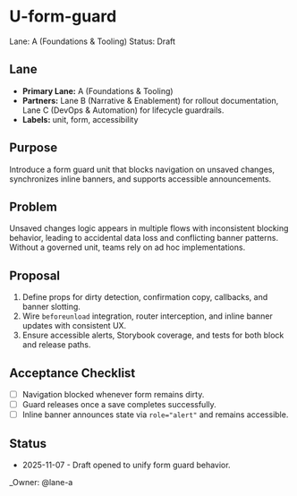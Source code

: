 # U-form-guard

Lane: A (Foundations & Tooling)
Status: Draft

## Lane

- **Primary Lane:** A (Foundations & Tooling)
- **Partners:** Lane B (Narrative & Enablement) for rollout documentation, Lane C (DevOps & Automation) for lifecycle guardrails.
- **Labels:** unit, form, accessibility

## Purpose

Introduce a form guard unit that blocks navigation on unsaved changes, synchronizes inline banners, and supports accessible announcements.

## Problem

Unsaved changes logic appears in multiple flows with inconsistent blocking behavior, leading to accidental data loss and conflicting banner patterns. Without a governed unit, teams rely on ad hoc implementations.

## Proposal

1. Define props for dirty detection, confirmation copy, callbacks, and banner slotting.
2. Wire `beforeunload` integration, router interception, and inline banner updates with consistent UX.
3. Ensure accessible alerts, Storybook coverage, and tests for both block and release paths.

## Acceptance Checklist

- [ ] Navigation blocked whenever form remains dirty.
- [ ] Guard releases once a save completes successfully.
- [ ] Inline banner announces state via `role="alert"` and remains accessible.

## Status

- 2025-11-07 - Draft opened to unify form guard behavior.

<!-- prettier-ignore -->
_Owner: @lane-a
